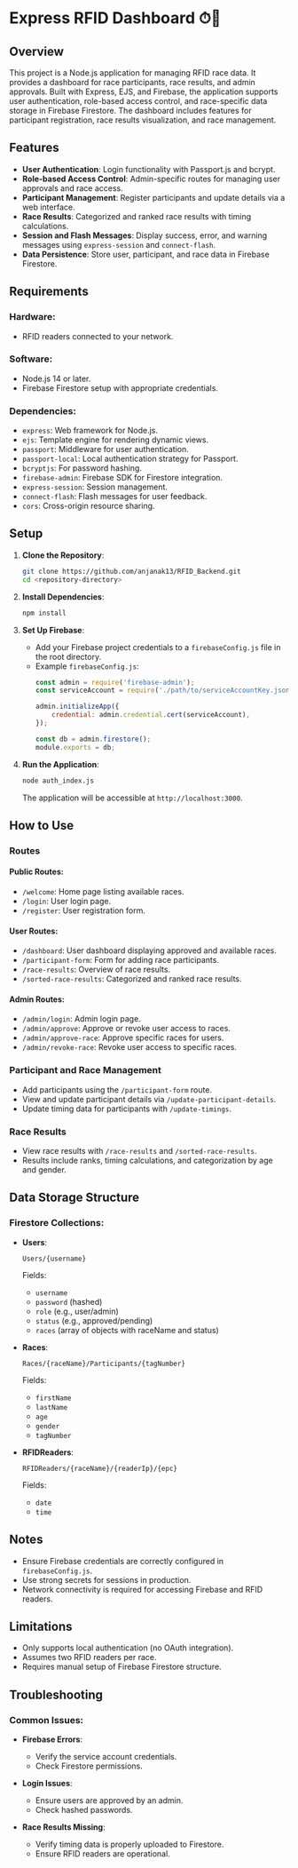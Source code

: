 # Express RFID Dashboard ⏱🏁

## Overview
This project is a Node.js application for managing RFID race data. It provides a dashboard for race participants, race results, and admin approvals. Built with Express, EJS, and Firebase, the application supports user authentication, role-based access control, and race-specific data storage in Firebase Firestore. The dashboard includes features for participant registration, race results visualization, and race management.

## Features
- **User Authentication**: Login functionality with Passport.js and bcrypt.
- **Role-based Access Control**: Admin-specific routes for managing user approvals and race access.
- **Participant Management**: Register participants and update details via a web interface.
- **Race Results**: Categorized and ranked race results with timing calculations.
- **Session and Flash Messages**: Display success, error, and warning messages using `express-session` and `connect-flash`.
- **Data Persistence**: Store user, participant, and race data in Firebase Firestore.

## Requirements

### Hardware:
- RFID readers connected to your network.

### Software:
- Node.js 14 or later.
- Firebase Firestore setup with appropriate credentials.

### Dependencies:
- `express`: Web framework for Node.js.
- `ejs`: Template engine for rendering dynamic views.
- `passport`: Middleware for user authentication.
- `passport-local`: Local authentication strategy for Passport.
- `bcryptjs`: For password hashing.
- `firebase-admin`: Firebase SDK for Firestore integration.
- `express-session`: Session management.
- `connect-flash`: Flash messages for user feedback.
- `cors`: Cross-origin resource sharing.

## Setup

1. **Clone the Repository**:
   ```bash
   git clone https://github.com/anjanak13/RFID_Backend.git
   cd <repository-directory>
   ```

2. **Install Dependencies**:
   ```bash
   npm install
   ```

3. **Set Up Firebase**:
   - Add your Firebase project credentials to a `firebaseConfig.js` file in the root directory.
   - Example `firebaseConfig.js`:
     ```javascript
     const admin = require('firebase-admin');
     const serviceAccount = require('./path/to/serviceAccountKey.json');

     admin.initializeApp({
         credential: admin.credential.cert(serviceAccount),
     });

     const db = admin.firestore();
     module.exports = db;
     ```

4. **Run the Application**:
   ```bash
   node auth_index.js
   ```
   The application will be accessible at `http://localhost:3000`.

## How to Use

### Routes

#### Public Routes:
- `/welcome`: Home page listing available races.
- `/login`: User login page.
- `/register`: User registration form.

#### User Routes:
- `/dashboard`: User dashboard displaying approved and available races.
- `/participant-form`: Form for adding race participants.
- `/race-results`: Overview of race results.
- `/sorted-race-results`: Categorized and ranked race results.

#### Admin Routes:
- `/admin/login`: Admin login page.
- `/admin/approve`: Approve or revoke user access to races.
- `/admin/approve-race`: Approve specific races for users.
- `/admin/revoke-race`: Revoke user access to specific races.

### Participant and Race Management
- Add participants using the `/participant-form` route.
- View and update participant details via `/update-participant-details`.
- Update timing data for participants with `/update-timings`.

### Race Results
- View race results with `/race-results` and `/sorted-race-results`.
- Results include ranks, timing calculations, and categorization by age and gender.

## Data Storage Structure

### Firestore Collections:
- **Users**:
  ```
  Users/{username}
  ```
  Fields:
  - `username`
  - `password` (hashed)
  - `role` (e.g., user/admin)
  - `status` (e.g., approved/pending)
  - `races` (array of objects with raceName and status)

- **Races**:
  ```
  Races/{raceName}/Participants/{tagNumber}
  ```
  Fields:
  - `firstName`
  - `lastName`
  - `age`
  - `gender`
  - `tagNumber`

- **RFIDReaders**:
  ```
  RFIDReaders/{raceName}/{readerIp}/{epc}
  ```
  Fields:
  - `date`
  - `time`

## Notes
- Ensure Firebase credentials are correctly configured in `firebaseConfig.js`.
- Use strong secrets for sessions in production.
- Network connectivity is required for accessing Firebase and RFID readers.

## Limitations
- Only supports local authentication (no OAuth integration).
- Assumes two RFID readers per race.
- Requires manual setup of Firebase Firestore structure.

## Troubleshooting

### Common Issues:
- **Firebase Errors**:
  - Verify the service account credentials.
  - Check Firestore permissions.

- **Login Issues**:
  - Ensure users are approved by an admin.
  - Check hashed passwords.

- **Race Results Missing**:
  - Verify timing data is properly uploaded to Firestore.
  - Ensure RFID readers are operational.

